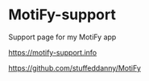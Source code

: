 # MotiFy-support

Support page for my MotiFy app

https://motify-support.info

https://github.com/stuffeddanny/MotiFy
